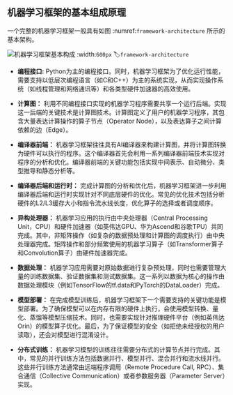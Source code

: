 ## 机器学习框架的基本组成原理

一个完整的机器学习框架一般具有如图 :numref:`framework-architecture`  所示的基本架构。

![机器学习框架基本构成](../img/ch01/framework-architecture.png)
:width:`600px`
:label:`framework-architecture`

-   **编程接口:** 
    Python为主的编程接口。同时，机器学习框架为了优化运行性能，需要支持以低层次编程语言（如C和C++）为主的系统实现，从而实现操作系统（如线程管理和网络通讯等）和各类型硬件加速器的高效使用。

-   **计算图：**
    利用不同编程接口实现的机器学习程序需要共享一个运行后端。实现这一后端的关键技术是计算图技术。计算图定义了用户的机器学习程序，其包含大量表达计算操作的算子节点（Operator Node），以及表达算子之间计算依赖的边（Edge）。

-   **编译器前端：**
    机器学习框架往往具有AI编译器来构建计算图，并将计算图转换为硬件可以执行的程序。这个编译器首先会利用一系列编译器前端技术实现对程序的分析和优化。编译器前端的关键功能包括实现中间表示、自动微分、类型推导和静态分析等。

-   **编译器后端和运行时：**
    完成计算图的分析和优化后，机器学习框架进一步利用编译器后端和运行时实现针对不同底层硬件的优化。常见的优化技术包括分析硬件的L2/L3缓存大小和指令流水线长度，优化算子的选择或者调度顺序。

-   **异构处理器：**
    机器学习应用的执行由中央处理器（Central Processing Unit，CPU）和硬件加速器（如英伟达GPU、华为Ascend和谷歌TPU）共同完成。其中，非矩阵操作（如复杂的数据预处理和计算图的调度执行）由中央处理器完成。矩阵操作和部分频繁使用的机器学习算子（如Transformer算子和Convolution算子）由硬件加速器完成。

-   **数据处理：**
    机器学习应用需要对原始数据进行复杂预处理，同时也需要管理大量的训练数据集、验证数据集和测试数据集。这一系列以数据为核心的操作由数据处理模块（例如TensorFlow的tf.data和PyTorch的DataLoader）完成。

-   **模型部署：**
    在完成模型训练后，机器学习框架下一个需要支持的关键功能是模型部署。为了确保模型可以在内存有限的硬件上执行，会使用模型转换、量化、蒸馏等模型压缩技术。同时，也需要实现针对推理硬件平台（例如英伟达Orin）的模型算子优化。最后，为了保证模型的安全（如拒绝未经授权的用户读取），还会对模型进行混淆设计。

-   **分布式训练：**
    机器学习模型的训练往往需要分布式的计算节点并行完成。其中，常见的并行训练方法包括数据并行、模型并行、混合并行和流水线并行。这些并行训练方法通常由远端程序调用（Remote Procedure Call, RPC）、集合通信（Collective Communication）或者参数服务器（Parameter Server）实现。